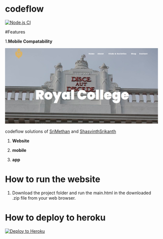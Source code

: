 # codeflow
[![Node.js CI](https://github.com/CodeLegends-org/codeflow/actions/workflows/node.js.yml/badge.svg?branch=main)](https://github.com/CodeLegends-org/codeflow/actions/workflows/node.js.yml)

#Features

1.**Mobile Compatability**

![Home Page](/images/homepage.png)

codeflow solutions of [SriMethan](https://github.com/srimethan) and [ShasvinthSrikanth](https://github.com/shasvinthsrikanth)

1. **Website**

2. **mobile**

3. **app**

# How to run the website

1. Download the project folder and run the main.html in the downloaded .zip file from your web browser.

# How to deploy to heroku

[![Deploy to Heroku](https://www.herokucdn.com/deploy/button.png)](https://heroku.com/deploy)  
